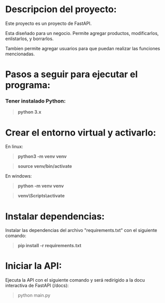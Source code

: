 # Descripcion del proyecto:
Este proyecto es un proyecto de FastAPI. 

Esta diseñado para un negocio. Permite agregar productos, modificarlos, enlistarlos, y borrarlos.

Tambien permite agregar usuarios para que puedan realizar las funciones mencionadas.

# Pasos a seguir para ejecutar el programa:

### Tener instalado Python: 
> **python 3.x**

# Crear el entorno virtual y activarlo:
En linux:
> **python3 -m venv venv**

> **source venv/bin/activate**


En windows:
> **python -m venv venv**

> **venv\Scripts\activate**


# Instalar dependencias:
Instalar las dependencias del archivo "requirements.txt" con el siguiente comando:
> **pip install -r requirements.txt**

# Iniciar la API:
Ejecuta la API con el siguiente comando y será redirigido a la docu interactiva de FastAPI (/docs):
> python main.py